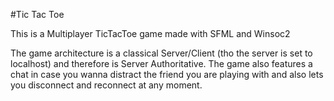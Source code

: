 #Tic Tac Toe

This is a Multiplayer TicTacToe game made with SFML and Winsoc2

The game architecture is a classical Server/Client (tho the server is set to localhost) and therefore is Server Authoritative.
The game also features a chat in case you wanna distract the friend you are playing with and also lets you disconnect and reconnect at any moment.
